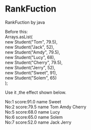 # RankFuction
RankFuction by java

Before this:<br>
Arrays.asList(<br>
        new Student("Tom", 79.5), <br>
        new Student("Jack", 52), <br>
        new Student("Amdy", 79.5),<br>
        new Student("Lucy", 68),<br>
        new Student("Cherry", 79.5),<br>
        new Student("Jerry", 52), <br>
        new Student("Sweet", 91),<br>
        new Student("Solem", 65)<br>
);<br>

Use it ,the effect shown below.

No:1	score:91.0	name  Sweet<br>
No:2	score:79.5	name  Tom  Amdy  Cherry<br>
No:5	score:68.0	name  Lucy<br>
No:6	score:65.0	name  Solem<br>
No:7	score:52.0	name  Jack  Jerry<br>